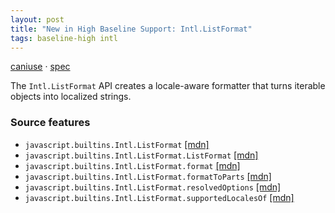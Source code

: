 ```yaml
---
layout: post
title: "New in High Baseline Support: Intl.ListFormat"
tags: baseline-high intl
---
```


[caniuse](https://caniuse.com/?search=intl-list-format) · [spec](https://tc39.es/ecma402/#listformat-objects)

The `Intl.ListFormat` API creates a locale-aware formatter that turns iterable objects into localized strings.

### Source features

- ``javascript.builtins.Intl.ListFormat`` [[mdn]](https://https://developer.mozilla.org/en-US/search?q=javascript.builtins.Intl.ListFormat)
- ``javascript.builtins.Intl.ListFormat.ListFormat`` [[mdn]](https://https://developer.mozilla.org/en-US/search?q=javascript.builtins.Intl.ListFormat.ListFormat)
- ``javascript.builtins.Intl.ListFormat.format`` [[mdn]](https://https://developer.mozilla.org/en-US/search?q=javascript.builtins.Intl.ListFormat.format)
- ``javascript.builtins.Intl.ListFormat.formatToParts`` [[mdn]](https://https://developer.mozilla.org/en-US/search?q=javascript.builtins.Intl.ListFormat.formatToParts)
- ``javascript.builtins.Intl.ListFormat.resolvedOptions`` [[mdn]](https://https://developer.mozilla.org/en-US/search?q=javascript.builtins.Intl.ListFormat.resolvedOptions)
- ``javascript.builtins.Intl.ListFormat.supportedLocalesOf`` [[mdn]](https://https://developer.mozilla.org/en-US/search?q=javascript.builtins.Intl.ListFormat.supportedLocalesOf)
